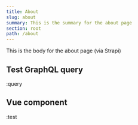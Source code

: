 ```yaml
---
title: About
slug: about
summary: This is the summary for the about page
section: root
path: /about
---
```


This is the body for the about page (via Strapi)

## Test GraphQL query

:query

## Vue component

:test

